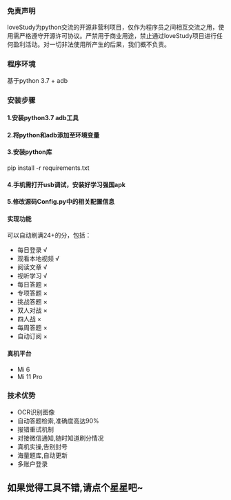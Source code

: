 ### 免责声明
loveStudy为python交流的开源非营利项目，仅作为程序员之间相互交流之用，使用需严格遵守开源许可协议。严禁用于商业用途，禁止通过loveStudy项目进行任何盈利活动。对一切非法使用所产生的后果，我们概不负责。

### 程序环境
基于python 3.7 + adb
### 安装步骤

#### 1.安装python3.7 adb工具

#### 2.将python和adb添加至环境变量

#### 3.安装python库
pip install -r requirements.txt

#### 4.手机需打开usb调试，安装好学习强国apk

#### 5.修改源码Config.py中的相关配置信息


#### 实现功能
可以自动刷满24+的分，包括：
- 每日登录      √
- 观看本地视频   √
- 阅读文章      √
- 视听学习      √
- 每日答题      ×
- 专项答题      ×
- 挑战答题      ×
- 双人对战      ×
- 四人战        ×
- 每周答题      ×
- 自动订阅      ×

#### 真机平台
- Mi 6 
- Mi 11 Pro
### 技术优势
- OCR识别图像
- 自动答题检索,准确度高达90%
- 报错重试机制
- 对接微信通知,随时知道刷分情况
- 真机实操,告别封号
- 海量题库,自动更新
- 多账户登录
## 如果觉得工具不错,请点个星星吧~
